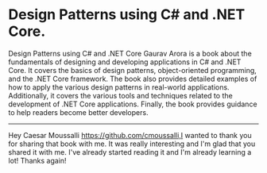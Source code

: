 # Design Patterns using C# and .NET Core.

Design Patterns using C# and .NET Core Gaurav Arora is a book about the fundamentals of designing and developing applications in C# and .NET Core. It covers the basics of design patterns, object-oriented programming, and the .NET Core framework. The book also provides detailed examples of how to apply the various design patterns in real-world applications. Additionally, it covers the various tools and techniques related to the development of .NET Core applications. Finally, the book provides guidance to help readers become better developers.

----------------------------------------------------------
Hey Caesar Moussalli https://github.com/cmoussalli,I wanted to thank you for sharing that book with me. It was really interesting and I'm glad that you shared it with me. I've already started reading it and I'm already learning a lot! Thanks again!
